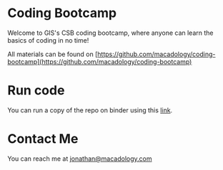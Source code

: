 # Coding Bootcamp
Welcome to GIS's CSB coding bootcamp, where anyone can learn the basics of coding in no time!

All materials can be found on [https://github.com/macadology/coding-bootcamp](https://github.com/macadology/coding-bootcamp)

# Run code
You can run a copy of the repo on binder using this [link](https://mybinder.org/v2/gh/macadology/coding-bootcamp/master).

# Contact Me
You can reach me at [jonathan@macadology.com](jonathan@macadology.com)
